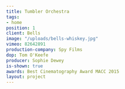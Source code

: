 ```yaml
---
title: Tumbler Orchestra
tags:
- home
position: 1
client: Bells
image: "/uploads/bells-whiskey.jpg"
vimeo: 82642891
production-company: Spy Films
dop: Tom O'Keefe
producer: Sophie Dewey
is-shown: true
awards: Best Cinematography Award MACC 2015
layout: project
---
```


